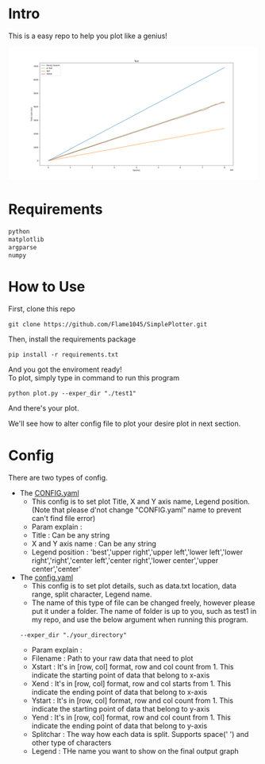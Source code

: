 # Intro
This is a easy repo to help you plot like a genius!  
  
  
![Like This](https://github.com/Flame1045/SimplePlotter/blob/main/docs/Figure_1.png)

# Requirements
```
python
matplotlib
argparse
numpy
``` 

# How to Use
  First, clone this repo
  ```
  git clone https://github.com/Flame1045/SimplePlotter.git
  ```
  
  Then, install the requirements package
  ```
  pip install -r requirements.txt
  ```
  
  And you got the enviroment ready!   
  To plot, simply type in command to run this program
  ```
  python plot.py --exper_dir "./test1"
  ```
  And there's your plot.  
  
  We'll see how to alter config file to plot your desire plot in next section.  
  
# Config
  There are two types of config.  
 * The [CONFIG.yaml](https://github.com/Flame1045/SimplePlotter/blob/main/CONFIG.yaml) 
     * This config is to set plot Title, X and Y axis name, Legend position. (Note that please d'not change "CONFIG.yaml" name to prevent can't find file error)
     * Param explain : 
      * Title : Can be any string 
      * X and Y axis name : Can be any string 
      * Legend position : 'best','upper right','upper left','lower left','lower right','right','center left','center right','lower center','upper center','center'
 * The [config.yaml](https://github.com/Flame1045/SimplePlotter/blob/main/test1/config_subplot1.yaml) 
    * This config is to set plot details, such as data.txt location, data range, split character, Legend name.  
    * The name of this type of file can be changed freely, however please put it under a folder. The name of folder is up to you, such as test1 in my repo, and use the below argument when running this program.  
    ```
    --exper_dir "./your_directory" 
    ```
    * Param explain : 
     * Filename : Path to your raw data that need to plot
     * Xstart : It's in [row, col] format, row and col count from 1. This indicate the starting point of data that belong to x-axis   
     * Xend : It's in [row, col] format, row and col starts from 1. This indicate the ending point of data that belong to x-axis  
     * Ystart : It's in [row, col] format, row and col count from 1. This indicate the starting point of data that belong to y-axis   
     * Yend : It's in [row, col] format, row and col count from 1. This indicate the ending point of data that belong to y-axis 
     * Splitchar : The way how each data is split. Supports space(' ') and other type of characters
     * Legend : THe name you want to show on the final output graph
      
  
  
  

